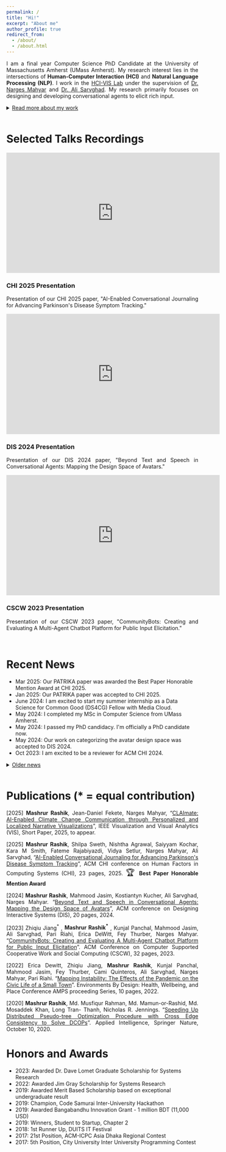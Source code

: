 ```yaml
---
permalink: /
title: "Hi!"
excerpt: "About me"
author_profile: true
redirect_from: 
  - /about/
  - /about.html
---
```

<p align="justify"> 
I am a final year Computer Science PhD Candidate at the University of Massachusetts Amherst (UMass Amherst). My research interest lies in the intersections of <b>Human-Computer Interaction (HCI)</b> and <b>Natural Language Processing (NLP)</b>. I work in the <a href="https://groups.cs.umass.edu/hci-vis/" target="_blank">HCI-VIS Lab</a> under the supervision of <a href="https://groups.cs.umass.edu/nmahyar/" target="_blank">Dr. Narges Mahyar</a> and <a href="https://groups.cs.umass.edu/asarv/" target="_blank">Dr. Ali Sarvghad</a>. My research primarily focuses on designing and developing conversational agents to elicit rich input.
</p>

<details>
<summary><u>Read more about my work</u></summary>
<br/>
<p align="justify">
With the growing popularity of AI-powered chatbots, new methods for data collection have emerged, where a chatbot converses with a human user to gather data. In this application domain, chatbots have demonstrated the potential to address the limitations of online surveys by reducing survey fatigue, increasing engagement, and enriching response quality. However, creating chatbots that can sustain conversations across multiple topics, determining which aspects of the conversational interface affect user experience, and effectively using conversational agents for long-term data collection presents significant technical and design challenges. My research aims to address these issues, focusing on improving functionality and investigating aspects of conversational agents' interfaces for data collection.
</p>
<p align="justify"> 
Before UMass, I worked as a Machine Learning Engineer at TigerIT Bangladesh Ltd, working on Conversational AI and Machine Translation. I have a strong passion for problem-solving and software development alongside my research interests. During my undergraduate studies, I actively participated in competitive programming and was fortunate enough to win multiple hackathons.
</p>

</details>

<br/>

Selected Talks Recordings
======
<div class="selected-talks">
  <div class="talk">
    <div class="talk-video">
      <iframe width="560" height="315" src="https://www.youtube.com/embed/5UCfOhWbrWs?si=WBE1ApHv6RLF6lhv" frameborder="0" allow="accelerometer; autoplay; clipboard-write; encrypted-media; gyroscope; picture-in-picture" allowfullscreen></iframe>
    </div>
    <div class="talk-description">
      <h3>CHI 2025 Presentation</h3>
      <p align="justify">
        Presentation of our CHI 2025 paper, "AI-Enabled Conversational Journaling for Advancing Parkinson's Disease Symptom Tracking."
      </p>
    </div>
  </div>

  <div class="talk">
    <div class="talk-video">
      <iframe width="560" height="315" src="https://www.youtube.com/embed/zVdTVdXjCJM?si=Ag_mnS49-AO_FKE3" frameborder="0" allow="accelerometer; autoplay; clipboard-write; encrypted-media; gyroscope; picture-in-picture" allowfullscreen></iframe>
    </div>
    <div class="talk-description">
      <h3>DIS 2024 Presentation</h3>
      <p align="justify">
        Presentation of our DIS 2024 paper, "Beyond Text and Speech in Conversational Agents: Mapping the Design Space of Avatars."
      </p>
    </div>
  </div>

  <div class="talk">
    <div class="talk-video">
      <iframe width="560" height="315" src="https://www.youtube.com/embed/jE-Nhlx9i28?si=jlGlXZEOpBnt-isW" frameborder="0" allow="accelerometer; autoplay; clipboard-write; encrypted-media; gyroscope; picture-in-picture" allowfullscreen></iframe>
    </div>
    <div class="talk-description">
      <h3>CSCW 2023 Presentation</h3>
      <p align="justify">
        Presentation of our CSCW 2023 paper, "CommunityBots: Creating and Evaluating A Multi-Agent Chatbot Platform for Public Input Elicitation."
      </p>
    </div>
  </div>  
</div>

<br/>

Recent News
======
- Mar 2025: Our PATRIKA paper was awarded the Best Paper Honorable Mention Award at CHI 2025.
- Jan 2025: Our PATRIKA paper was accepted to CHI 2025.
- June 2024: I am excited to start my summer internship as a Data Science for Common Good (DS4CG) Fellow with Media Cloud. 
- May 2024: I completed my MSc in Computer Science from UMass Amherst. 
- May 2024: I passed my PhD candidacy. I'm officially a PhD candidate now.
- May 2024: Our work on categorizing the avatar design space was accepted to DIS 2024.
- Oct 2023: I am excited to be a reviewer for ACM CHI 2024.
<details>
<summary><u>Older news</u></summary>
<ul>
  <li> Oct 2023: Awarded Dr. Dave Lomet Graduate Scholarship for Systems Research. </li>
  <li> Nov 2022: Our CommunityBots paper was accepted to CSCW 2023. </li>
  <li> Aug 2022: I am excited to serve as the Web Chair for IEEE VIS 2023-2024. </li>
  <li> June 2022: Awarded Jim Gray Scholarship for Systems Research. </li>
  <li> Sep 2021: Started my Ms/PhD at UMass Amherst. </li>
</ul>

</details>

<br/>



Publications (\* = equal contribution)
======
<p align="justify">[2025] <b>Mashrur Rashik</b>, Jean-Daniel Fekete, Narges Mahyar, “<a href="#" target="_blank">CLAImate: AI-Enabled Climate Change Communication through Personalized and Localized Narrative Visualizations</a>”, IEEE Visualization and Visual Analytics (VIS), Short Paper, 2025, to appear.</p>

<p align="justify">[2025] <b>Mashrur Rashik</b>, Shilpa Sweth, Nishtha Agrawal, Saiyyam Kochar, Kara M Smith, Fateme Rajabiyazdi, Vidya Setlur, Narges Mahyar, Ali Sarvghad, “<a href="https://arxiv.org/abs/2503.03532" target="_blank">AI-Enabled Conversational Journaling for Advancing Parkinson's Disease Symptom Tracking</a>”, ACM CHI conference on Human Factors in Computing Systems (CHI), 23 pages, 2025. <span style="font-size: 1.5em;">&#127942;</span> <strong>Best Paper Honorable Mention Award</strong></p> 

<p align="justify">[2024] <b>Mashrur Rashik</b>, Mahmood Jasim, Kostiantyn Kucher, Ali Sarvghad, Narges Mahyar. “<a href="https://dl.acm.org/doi/abs/10.1145/3643834.3661563" target="_blank">Beyond Text and Speech in Conversational Agents: Mapping the Design Space of Avatars</a>”, ACM conference on Designing Interactive Systems (DIS), 20 pages, 2024.</p>

<p align="justify">[2023] Zhiqiu Jiang<sup>*</sup> , <b>Mashrur Rashik<sup>*</sup></b> , Kunjal Panchal, Mahmood Jasim, Ali Sarvghad, Pari Riahi, Erica DeWitt, Fey Thurber, Narges Mahyar. “<a href="https://dl.acm.org/doi/abs/10.1145/3579469" target="_blank">CommunityBots: Creating and Evaluating A Multi-Agent Chatbot Platform for Public Input Elicitation</a>”. ACM Conference on Computer Supported Cooperative Work and Social Computing (CSCW), 32 pages, 2023.</p>

<p align="justify">[2022] Erica Dewitt, Zhiqiu Jiang, <b>Mashrur Rashik</b>, Kunjal Panchal, Mahmood Jasim, Fey Thurber, Cami Quinteros, Ali Sarvghad, Narges Mahyar, Pari Riahi. “<a href="https://par.nsf.gov/servlets/purl/10472695" target="_blank">Mapping Instability: The Effects of the Pandemic on the Civic Life of a Small Town</a>”. Environments By Design: Health, Wellbeing, and Place Conference AMPS proceeding Series, 10 pages, 2022. </p>

<p align="justify">[2020] <b>Mashrur Rashik</b>, Md. Musfiqur Rahman, Md. Mamun-or-Rashid, Md. Mosaddek Khan, Long Tran- Thanh, Nicholas R. Jennings. “<a href="https://link.springer.com/article/10.1007/s10489-020-01860-8" target="_blank">Speeding Up Distributed Pseudo-tree Optimization Procedure with Cross Edge Consistency to Solve DCOPs</a>”. Applied Intelligence, Springer Nature, October 10, 2020.</p>


Honors and Awards
======
- 2023: Awarded Dr. Dave Lomet Graduate Scholarship for Systems Research
- 2022: Awarded Jim Gray Scholarship for Systems Research
- 2019: Awarded Merit Based Scholarship based on exceptional undergraduate result
- 2019: Champion, Code Samurai Inter-University Hackathon
- 2019: Awarded Bangabandhu Innovation Grant - 1 million BDT (11,000 USD)
- 2019: Winners, Student to Startup, Chapter 2
- 2018: 1st Runner Up, DUITS IT Festival
- 2017: 21st Position, ACM-ICPC Asia Dhaka Regional Contest
- 2017: 5th Position, City University Inter University Programming Contest